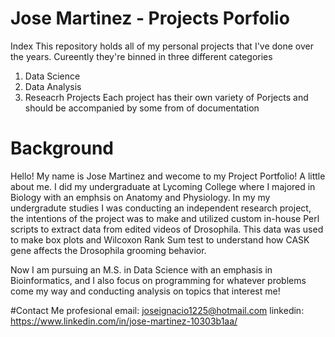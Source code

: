 # Jose Martinez - Projects Porfolio
Index
This repository holds all of my personal projects that I've done over the years. Cureently they're binned in three different categories
1. Data Science
2. Data Analysis
3. Reseacrh Projects
Each project has their own variety of Porjects and should be accompanied by some from of documentation

# Background
Hello!
My name is Jose Martinez and wecome to my Project Portfolio! A little about me. I did my undergraduate at Lycoming College where I majored in Biology with an emphsis on Anatomy and Physiology. In my my undergradute studies I was conducting an independent research project, the intentions of the project was to make and utilized custom in-house Perl scripts to extract data from edited videos of Drosophila. This data was used to make box plots and Wilcoxon Rank Sum test to understand how CASK gene affects the Drosophila grooming behavior.

Now I am pursuing an M.S. in Data Science with an emphasis in Bioinformatics, and I also focus on programming for whatever problems come my way and conducting analysis on topics that interest me!

#Contact Me
profesional email: joseignacio1225@hotmail.com
linkedin: https://www.linkedin.com/in/jose-martinez-10303b1aa/
